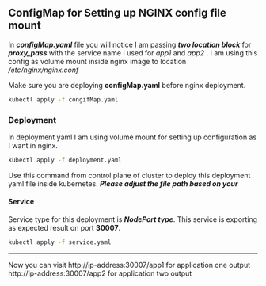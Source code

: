 ## ConfigMap for Setting up NGINX config file mount
In ***configMap.yaml*** file you will notice I am passing ***two location block*** for ***proxy_pass*** with the service name I used for *app1* and *app2* . I am using this config as volume mount inside nginx image to location */etc/nginx/nginx.conf*


Make sure you are deploying **configMap.yaml** before nginx deployment.

```bash
kubectl apply -f congifMap.yaml

```



### Deployment
In deployment yaml I am using volume mount for setting up configuration as I want in nginx.

```bash
kubectl apply -f deployment.yaml

```
Use this command from control plane of cluster to deploy this deployment yaml file inside kubernetes. ***Please adjust the file path based on your***

#### Service 
Service type for this deployment is ***NodePort type***. This service is exporting as expected result on port **30007**.

```bash
kubectl apply -f service.yaml

```
---
Now you can visit 
http://ip-address:30007/app1  for application one output
http://ip-address:30007/app2  for application two output